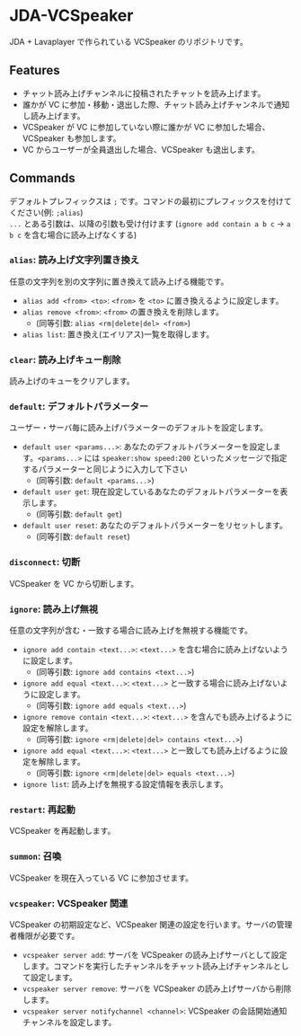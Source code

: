 # JDA-VCSpeaker

JDA + Lavaplayer で作られている VCSpeaker のリポジトリです。

## Features

- チャット読み上げチャンネルに投稿されたチャットを読み上げます。
- 誰かが VC に参加・移動・退出した際、チャット読み上げチャンネルで通知し読み上げます。
- VCSpeaker が VC に参加していない際に誰かが VC に参加した場合、VCSpeaker も参加します。
- VC からユーザーが全員退出した場合、VCSpeaker も退出します。

## Commands

デフォルトプレフィックスは `;` です。コマンドの最初にプレフィックスを付けてください(例: `;alias`)  
`...` とある引数は、以降の引数も受け付けます (`ignore add contain a b c` -> `a b c` を含む場合に読み上げなくする)

### `alias`: 読み上げ文字列置き換え

任意の文字列を別の文字列に置き換えて読み上げる機能です。

- `alias add <from> <to>`: `<from>` を `<to>` に置き換えるように設定します。
- `alias remove <from>`: `<from>` の置き換えを削除します。
  - (同等引数: `alias <rm|delete|del> <from>`)
- `alias list`: 置き換え(エイリアス)一覧を取得します。

### `clear`: 読み上げキュー削除

読み上げのキューをクリアします。

### `default`: デフォルトパラメーター

ユーザー・サーバ毎に読み上げパラメーターのデフォルトを設定します。

- `default user <params...>`: あなたのデフォルトパラメーターを設定します。`<params...>` には `speaker:show speed:200` といったメッセージで指定するパラメーターと同じように入力して下さい
  - (同等引数: `default <params...>`)
- `default user get`: 現在設定しているあなたのデフォルトパラメーターを表示します。
  - (同等引数: `default get`)
- `default user reset`: あなたのデフォルトパラメーターをリセットします。
  - (同等引数: `default reset`)

### `disconnect`: 切断

VCSpeaker を VC から切断します。

### `ignore`: 読み上げ無視

任意の文字列が含む・一致する場合に読み上げを無視する機能です。

- `ignore add contain <text...>`: `<text...>` を含む場合に読み上げないように設定します。
  - (同等引数: `ignore add contains <text...>`)
- `ignore add equal <text...>`: `<text...>` と一致する場合に読み上げないように設定します。
  - (同等引数: `ignore add equals <text...>`)
- `ignore remove contain <text...>`: `<text...>` を含んでも読み上げるように設定を解除します。
  - (同等引数: `ignore <rm|delete|del> contains <text...>`)
- `ignore add equal <text...>`: `<text...>` と一致しても読み上げるように設定を解除します。
  - (同等引数: `ignore <rm|delete|del> equals <text...>`)
- `ignore list`: 読み上げを無視する設定情報を表示します。

### `restart`: 再起動

VCSpeaker を再起動します。

### `summon`: 召喚

VCSpeaker を現在入っている VC に参加させます。

### `vcspeaker`: VCSpeaker 関連

VCSpeaker の初期設定など、VCSpeaker 関連の設定を行います。サーバの管理者権限が必要です。

- `vcspeaker server add`: サーバを VCSpeaker の読み上げサーバとして設定します。コマンドを実行したチャンネルをチャット読み上げチャンネルとして設定します。
- `vcspeaker server remove`: サーバを VCSpeaker の読み上げサーバから削除します。
- `vcspeaker server notifychannel <channel>`: VCSpeaker の会話開始通知チャンネルを設定します。

